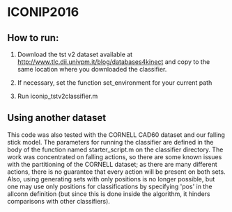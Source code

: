 # ICONIP2016

## How to run:

1. Download the tst v2 dataset available at http://www.tlc.dii.univpm.it/blog/databases4kinect and copy to the same location where you downloaded the classifier.

2. If necessary, set the function set_environment for your current path

3. Run iconip_tstv2classifier.m 

## Using another dataset

This code was also tested with the CORNELL CAD60 dataset and our falling stick model. The parameters for running the classifier are defined in the body of the function named starter_script.m on the classifier directory. The work was concentrated on falling actions, so there are some known issues with the partitioning of the CORNELL dataset; as there are many different actions, there is no guarantee that every action will be present on both sets. Also, using generating sets with only positions is no longer possible, but one may use only positions for classifications by specifying 'pos' in the allconn definition (but since this is done inside the algorithm, it hinders comparisons with other classifiers). 

